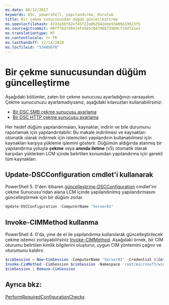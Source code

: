 ```yaml
---
ms.date: 06/12/2017
keywords: DSC, powershell, yapılandırma, Kurulum
title: Bir çekme sunucusundan düğüm güncelleştirme
ms.openlocfilehash: 4333a5bf82ef45f22a062942ebe93409433623f5
ms.sourcegitcommit: 00ff76d7d9414fe585c04740b739b9cf14d711e1
ms.translationtype: MT
ms.contentlocale: tr-TR
ms.lasthandoff: 12/14/2018
ms.locfileid: "53405670"
---
```

# <a name="update-nodes-from-a-pull-server"></a>Bir çekme sunucusundan düğüm güncelleştirme

Aşağıdaki bölümler, zaten bir çekme sunucusu ayarladığınızı varsayalım. Çekme sunucunuzu ayarlamadıysanız, aşağıdaki kılavuzları kullanabilirsiniz:

- [Bir DSC SMB çekme sunucusu ayarlama](pullServerSmb.md)
- [Bir DSC HTTP çekme sunucusu ayarlama](pullServer.md)

Her hedef düğüm yapılandırmaları, kaynaklar, indirin ve bile durumunu raporlamak için yapılandırılabilir. Bu makale indirilmesi ve kaynakları otomatik olarak indirmek için istemcileri yapılandırın kullanabilmesi için kaynakları karşıya yükleme işlemini gösterir. Düğümün aldığında atanmış bir yapılandırma yoluyla **çekme** veya **anında iletme** (v5) otomatik olarak karşıdan yüklerken LCM içinde belirtilen konumdan yapılandırma için gerekli tüm kaynakları.

## <a name="using-the-update-dscconfiguration-cmdlet"></a>Update-DSCConfiguration cmdlet'i kullanarak

PowerShell 5. 0'den itibaren [güncelleştirme-DSCConfiguration](/powershell/module/psdesiredstateconfiguration/update-dscconfiguration) cmdlet'ini çekme Sunucusu'ndan alana LCM içinde yapılandırılmış yapılandırmasını güncelleştirmek için bir düğüm zorlar.

```powershell
Update-DSCConfiguration -ComputerName "Server01"
```

## <a name="using-invoke-cimmethod"></a>Invoke-CIMMethod kullanma

PowerShell 4. 0'da, yine de el ile yapılandırma kullanılarak güncelleştirilecek çekme istemci zorlayabilirsiniz [Invoke-CIMMethod](/powershell/module/cimcmdlets/invoke-cimmethod). Aşağıdaki örnek, bir CIM oturumu belirtilen kimlik bilgilerini oluşturur, uygun CIM yöntemini çağırır ve oturumunu kaldırır.

```powershell
$cimSession = New-CimSession -ComputerName "Server01" -Credential $(Get-Credential)
Invoke-CimMethod -CimSession $cimSession -Namespace 'root/microsoft/windows/desiredstateconfiguration' -Class 'MSFT_DscLocalConfigurationManager' -MethodName 'PerformRequiredConfigurationChecks' -Arguments @{ 'Flags' = [uint32]1 } -Verbose
$cimSession | Remove-CimSession
```

## <a name="see-also"></a>Ayrıca bkz:

[PerformRequiredConfigurationChecks](/powershell/dsc/msft-dsclocalconfigurationmanager-performrequiredconfigurationchecks)
